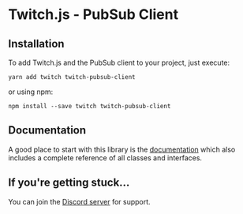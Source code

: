 # Twitch.js - PubSub Client

## Installation

To add Twitch.js and the PubSub client to your project, just execute:

	yarn add twitch twitch-pubsub-client

or using npm:

	npm install --save twitch twitch-pubsub-client

## Documentation

A good place to start with this library is the [documentation](https://d-fischer.github.io/twitch-pubsub-client)
which also includes a complete reference of all classes and interfaces.

## If you're getting stuck...

You can join the [Discord server](https://discord.gg/b9ZqMfz) for support.
